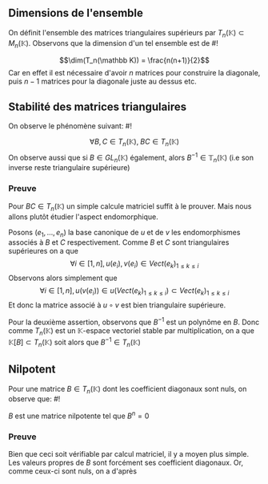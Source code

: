 ## Dimensions de l'ensemble
On définit l'ensemble des matrices triangulaires supérieurs par $T_n(\mathbb K) \subset M_n(\mathbb K)$.
Observons que la dimension d'un tel ensemble est de #!

$$\dim(T_n(\mathbb K)) = \frac{n(n+1)}{2}$$
Car en effet il est nécessaire d'avoir $n$ matrices pour construire la diagonale, puis $n-1$ matrices pour la diagonale juste au dessus etc.

## Stabilité des matrices triangulaires
On observe le phénomène suivant: #!

$$\forall B,C \in T_n(\mathbb K), \; BC \in T_n(\mathbb K)$$
On observe aussi que si $B \in GL_n(\mathbb K)$ également, alors $B^{-1} \in \mathbb T_n(\mathbb K)$ (i.e son inverse reste triangulaire supérieure)

### Preuve
Pour $BC \in T_n(\mathbb K)$ un simple calcule matriciel suffit à le prouver. Mais nous allons plutôt étudier l'aspect endomorphique.

Posons $(e_1, \dots, e_n)$ la base canonique de $u$ et de $v$ les endomorphismes associés à $B$ et $C$ respectivement.
Comme $B$ et $C$ sont triangulaires supérieures on a que
$$\forall i \in [1, n], u(e_i), v(e_i) \in Vect(e_k)_{1 \leq k \leq i}$$
Observons alors simplement que
$$\forall i \in [1,n], u(v(e_i)) \in u(Vect(e_k)_{1\leq k \leq i}) \subset Vect(e_k)_{1\leq k \leq i}$$
Et donc la matrice associé à $u \circ v$ est bien triangulaire supérieure.

Pour la deuxième assertion, observons que $B^{-1}$ est un polynôme en $B$. Donc comme $T_n(\mathbb K)$ est un $\mathbb K$-espace vectoriel stable par multiplication, on a que $\mathbb K[B] \subset T_n(\mathbb K)$ soit alors que $B^{-1} \in T_n(\mathbb K)$
$$\tag*{$\blacksquare$}$$

## Nilpotent
Pour une matrice $B \in T_n(\mathbb K)$ dont les coefficient diagonaux sont nuls, on observe que: #!

$B$ est une matrice nilpotente tel que $B^n = 0$

### Preuve
Bien que ceci soit vérifiable par calcul matriciel, il y a moyen plus simple.
Les valeurs propres de $B$ sont forcément ses coefficient diagonaux. Or, comme ceux-ci sont  nuls, on a d'après
